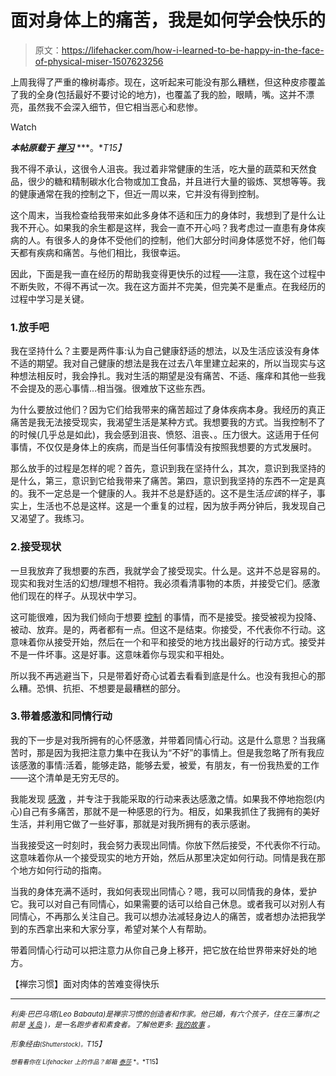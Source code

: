 # 面对身体上的痛苦，我是如何学会快乐的

> 原文：<https://lifehacker.com/how-i-learned-to-be-happy-in-the-face-of-physical-miser-1507623256>

上周我得了严重的橡树毒疹。现在，这听起来可能没有那么糟糕，但这种皮疹覆盖了我的全身(包括最好不要讨论的地方)，也覆盖了我的脸，眼睛，嘴。这并不漂亮，虽然我不会深入细节，但它相当恶心和悲惨。

Watch

***本帖原载于*** [***禅习***](http://zenhabits.net/misery/) ***。**T15】*

我不得不承认，这很令人沮丧。我过着非常健康的生活，吃大量的蔬菜和天然食品，很少的糖和精制碳水化合物或加工食品，并且进行大量的锻炼、冥想等等。我的健康通常在我的控制之下，但近一周以来，它并没有得到控制。

这个周末，当我检查给我带来如此多身体不适和压力的身体时，我想到了是什么让我不开心。如果我的余生都是这样，我会一直不开心吗？我考虑过一直患有身体疾病的人。有很多人的身体不受他们的控制，他们大部分时间身体感觉不好，他们每天都有疾病和痛苦。与他们相比，我很幸运。

因此，下面是我一直在经历的帮助我变得更快乐的过程——注意，我在这个过程中不断失败，不得不再试一次。我在这方面并不完美，但完美不是重点。在我经历的过程中学习是关键。

### 1.放手吧

我在坚持什么？主要是两件事:认为自己健康舒适的想法，以及生活应该没有身体不适的期望。我对自己健康的想法是我在过去八年里建立起来的，所以当现实与这种想法相反时，我会挣扎。我对生活的期望是没有痛苦、不适、瘙痒和其他一些我不会提及的恶心事情...相当强。很难放下这些东西。

为什么要放过他们？因为它们给我带来的痛苦超过了身体疾病本身。我经历的真正痛苦是我无法接受现实，我渴望生活是某种方式。我想要我的方式。当我控制不了的时候(几乎总是如此)，我会感到沮丧、愤怒、沮丧、。压力很大。这适用于任何事情，不仅仅是身体上的疾病，而是当任何事情没有按照我想要的方式发展时。

那么放手的过程是怎样的呢？首先，意识到我在坚持什么，其次，意识到我坚持的是什么，第三，意识到它给我带来了痛苦。第四，意识到我坚持的东西不一定是真的。我不一定总是一个健康的人。我并不总是舒适的。这不是生活*应该*的样子，事实上，生活也不总是这样。这是一个重复的过程，因为放手两分钟后，我发现自己又渴望了。我练习。

### 2.接受现状

一旦我放弃了我想要的东西，我就学会了接受现实。什么是。这并不总是容易的。现实和我对生活的幻想/理想不相符。我必须看清事物的本质，并接受它们。感激他们现在的样子。从现状中学习。

这可能很难，因为我们倾向于想要 [控制](https://lifehacker.com/how-to-overcome-your-worst-fears-5851566) 的事情，而不是接受。接受被视为投降、被动、放弃。是的，两者都有一点。但这不是结束。你接受，不代表你不行动。这意味着你从接受开始，然后在一个和平和接受的地方找出最好的行动方式。接受并不是一件坏事。这是好事。这意味着你与现实和平相处。

所以我不再逃避当下，只是带着好奇心试着去看看到底是什么。也没有我担心的那么糟。恐惧、抗拒、不想要是最糟糕的部分。

### 3.带着感激和同情行动

我的下一步是对我所拥有的心怀感激，并带着同情心行动。这是什么意思？当我痛苦时，那是因为我把注意力集中在我认为“不好”的事情上。但是我忽略了所有我应该感激的事情:活着，能够走路，能够去爱，被爱，有朋友，有一份我热爱的工作——这个清单是无穷无尽的。

我能发现 [感激](https://lifehacker.com/change-your-state-of-mind-with-a-gratitude-session-1278856276) ，并专注于我能采取的行动来表达感激之情。如果我不停地抱怨(内心)自己有多痛苦，那就不是一种感恩的行为。相反，如果我抓住了我拥有的美好生活，并利用它做了一些好事，那就是对我所拥有的表示感谢。

当我接受这一时刻时，我会努力表现出同情。你放下然后接受，不代表你不行动。这意味着你从一个接受现实的地方开始，然后从那里决定如何行动。同情是我在那个地方如何行动的指南。

当我的身体充满不适时，我如何表现出同情心？嗯，我可以同情我的身体，爱护它。我可以对自己有同情心，如果需要的话可以给自己休息。或者我可以对别人有同情心，不再那么关注自己。我可以想办法减轻身边人的痛苦，或者想办法把我学到的东西拿出来和大家分享，希望对某个人有帮助。

带着同情心行动可以把注意力从你自己身上移开，把它放在给世界带来好处的地方。

【禅宗习惯】面对肉体的苦难变得快乐

* * *

*<small>利奥·巴巴乌塔(Leo Babauta)是禅宗习惯的创造者和作家。他已婚，有六个孩子，住在三藩市(之前是</small>* [*<small>关岛</small>*](http://guampedia.com/) *<small>)，是一名跑步者和素食者。了解他更多:</small>* [*<small>我的故事</small>*](http://zenhabits.net/2007/02/my-story/) *<small>。</small>*

*<small>形象经由</small>*[*<small></small>*](http://www.shutterstock.com/pic.mhtml?id=108029270&src=id)<small>*<small>(Shutterstock)。</small>T15】*</small>

<small><small>*想看看你在 Lifehacker 上的作品？邮箱*</small> [<small>*泰莎*</small>](https://mail.google.com/mail/?view=cm&fs=1&tf=1&to=tessa@lifehacker.com) <small>*。*T15】</small></small>

<small></small>